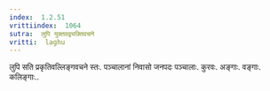 ```yaml
---
index:  1.2.51
vrittiindex:  1064
sutra:  लुपि युक्तवद्व्यक्तिवचने
vritti:  laghu 
---
```


लुपि सति प्रकृतिवल्लिङ्गवचने स्तः. पञ्चालानां निवासो जनपदः पञ्चालाः. कुरवः. अङ्गाः. वङ्गाः. कलिङ्गाः..


